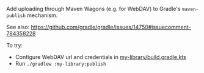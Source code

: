 Add uploading through Maven Wagons (e.g. for WebDAV) to Gradle's `maven-publish` mechanism.

See also: https://github.com/gradle/gradle/issues/14750#issuecomment-784358228

To try:
- Configure WebDAV url and credentials in [my-library/build.gradle.kts](my-library/build.gradle.kts)
- Run `./gradlew :my-library:publish`
